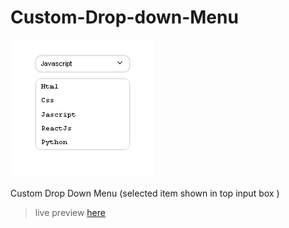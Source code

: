 # Custom-Drop-down-Menu

![customdropdown](./customdropdown.png)

Custom Drop Down Menu (selected item shown in top input box )

> live preview [here](https://custom-drop-down-menu.vercel.app/)